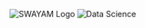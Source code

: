 ![SWAYAM Logo](https://upload.wikimedia.org/wikipedia/en/f/fc/Study_Webs_of_Active-Learning_for_Young_Aspiring_Minds_%28SWAYAM%29_logo.png) ![Data Science](https://www.naukri.com/campus/career-guidance/wp-content/uploads/2023/11/what-is-data-science.jpg)


